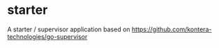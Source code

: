 # starter
A starter / supervisor application based on https://github.com/kontera-technologies/go-supervisor
